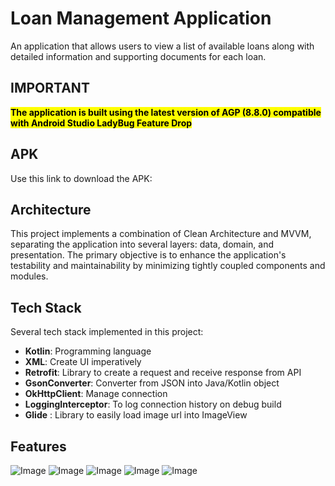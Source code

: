 # Loan Management Application
An application that allows users to view a list of available loans along with detailed information and supporting documents for each loan.

## IMPORTANT
<mark>**The application is built using the latest version of AGP (8.8.0) compatible with Android Studio LadyBug Feature Drop**</mark>

## APK
Use this link to download the APK: 

## Architecture
This project implements a combination of Clean Architecture and MVVM, separating the application into several layers: data, domain, and presentation. The primary objective is to enhance the application's testability and maintainability by minimizing tightly coupled components and modules.

## Tech Stack
Several tech stack implemented in this project:
- **Kotlin**: Programming language
- **XML**: Create UI imperatively
- **Retrofit**: Library to create a request and receive response from API
- **GsonConverter**: Converter from JSON into Java/Kotlin object
- **OkHttpClient**: Manage connection
- **LoggingInterceptor**: To log connection history on debug build
- **Glide** : Library to easily load image url into ImageView

## Features
![Image](https://github.com/user-attachments/assets/3c15addc-b1a0-41d3-beed-15ed46e5c937)
![Image](https://github.com/user-attachments/assets/29efeb3a-e29d-49f4-b799-dcdfea72a108)
![Image](https://github.com/user-attachments/assets/1a849a65-fbb0-4674-96ce-1cd187c4698a)
![Image](https://github.com/user-attachments/assets/8edfdd8c-307a-48b2-b29b-6b44afbb3faa)
![Image](https://github.com/user-attachments/assets/fa1b04d6-f431-469a-b3f3-3ef92ef11687)
